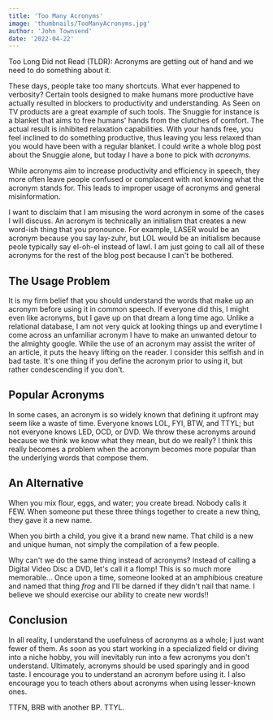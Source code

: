 ```yaml
---
title: 'Too Many Acronyms'
image: 'thumbnails/TooManyAcronyms.jpg'
author: 'John Townsend'
date: '2022-04-22'
---
```


Too Long Did not Read (TLDR): Acronyms are getting out of hand and we need to do something about it.

These days, people take too many shortcuts. What ever happened to verbosity? Certain tools designed to make humans more productive have actually resulted in blockers to productivity and understanding. As Seen on TV products are a great example of such tools. The Snuggie for instance is a blanket that aims to free humans' hands from the clutches of comfort. The actual result is inhibited relaxation capabilities. With your hands free, you feel inclined to do something productive, thus leaving you less relaxed than you would have been with a regular blanket. I could write a whole blog post about the Snuggie alone, but today I have a bone to pick with _acronyms_.

While acronyms aim to increase productivity and efficiency in speech, they more often leave people confused or complacent with not knowing what the acronym stands for. This leads to improper usage of acronyms and general misinformation. 

I want to disclaim that I am misusing the word acronym in some of the cases I will discuss. An acronym is technically an initialism that creates a new word-ish thing that you pronounce. For example, LASER would be an acronym because you say lay-zuhr, but LOL would be an initialism because peole typically say el-oh-el instead of lawl. I am just going to call all of these acronyms for the rest of the blog post because I can't be bothered.

## The Usage Problem
It is my firm belief that you should understand the words that make up an acronym before using it in common speech. If everyone did this, I might even like acronyms, but I gave up on that dream a long time ago. Unlike a relational database, I am not very quick at looking things up and everytime I come across an unfamiliar acronym I have to make an unwanted detour to the almighty google. While the use of an acronym may assist the writer of an article, it puts the heavy lifting on the reader. I consider this selfish and in bad taste. It's one thing if you define the acronym prior to using it, but rather condescending if you don't.

## Popular Acronyms
In some cases, an acronym is so widely known that defining it upfront may seem like a waste of time. Everyone knows LOL, FYI, BTW, and TTYL; but not everyone knows LED, OCD, or DVD. We throw these acronyms around because we think we know what they mean, but do we really? I think this really becomes a problem when the acronym becomes more popular than the underlying words that compose them.

## An Alternative
When you mix flour, eggs, and water; you create bread. Nobody calls it FEW. When someone put these three things together to create a new thing, they gave it a new name.

When you birth a child, you give it a brand new name. That child is a new and unique human, not simply the compilation of a few people. 

Why can't we do the same thing instead of acronyms? Instead of calling a Digital Video Disc a DVD, let's call it a flomp! This is so much more memorable... Once upon a time, someone looked at an amphibious creature and named that thing _frog_ and I'll be darned if they didn't nail that name. I believe we should exercise our ability to create new words!!

## Conclusion
In all reality, I understand the usefulness of acronyms as a whole; I just want fewer of them. As soon as you start working in a specialized field or diving into a niche hobby, you will inevitably run into a few acronyms you don't understand. Ultimately, acronyms should be used sparingly and in good taste. I encourage you to understand an acronym before using it. I also encourage you to teach others about acronyms when using lesser-known ones. 

TTFN, BRB with another BP. TTYL.